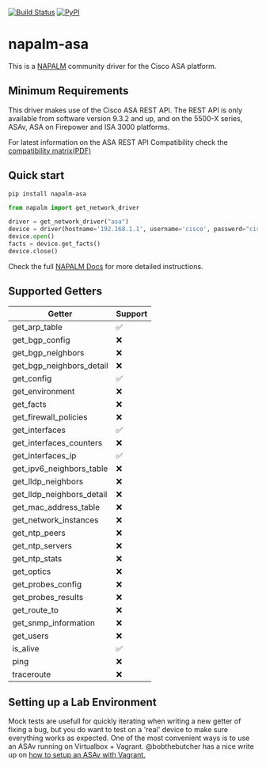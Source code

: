 [![Build Status](https://travis-ci.org/napalm-automation-community/napalm-asa.svg?branch=master)](https://travis-ci.org/napalm-automation-community/napalm-asa)
[![PyPI](https://img.shields.io/pypi/v/napalm-asa.svg)](https://pypi.python.org/pypi/napalm-asa)

# napalm-asa

This is a [NAPALM](https://github.com/napalm-automation/napalm) community driver for the Cisco ASA platform.

## Minimum Requirements

This driver makes use of the Cisco ASA REST API.  The REST API is only available from software version 9.3.2 and up, and on the 5500-X series, ASAv, ASA on Firepower and ISA 3000 platforms.

For latest information on the ASA REST API Compatibility check the [compatibility matrix(PDF)](http://www.cisco.com/c/en/us/td/docs/security/asa/compatibility/asamatrx.html#pgfId-131643)

## Quick start

```shell
pip install napalm-asa
```

```python
from napalm import get_network_driver

driver = get_network_driver("asa")
device = driver(hostname='192.168.1.1', username='cisco', password="cisco", optional_args = {'port': 8443})
device.open()
facts = device.get_facts()
device.close()
```

Check the full [NAPALM Docs](https://napalm.readthedocs.io/en/latest/index.html) for more detailed instructions.

## Supported Getters

| Getter                    | Support  |
|---------------------------|----------|
| get_arp_table             |  ✅      |
| get_bgp_config            |  ❌      |
| get_bgp_neighbors         |  ❌      |
| get_bgp_neighbors_detail  |  ❌      |
| get_config                |  ✅      |
| get_environment           |  ❌      |
| get_facts                 |  ❌      |
| get_firewall_policies     |  ❌      |
| get_interfaces            |  ✅      |
| get_interfaces_counters   |  ❌      |
| get_interfaces_ip         |  ✅      |
| get_ipv6_neighbors_table  |  ❌      |
| get_lldp_neighbors        |  ❌      |
| get_lldp_neighbors_detail |  ❌      |
| get_mac_address_table     |  ❌      |
| get_network_instances     |  ❌      |
| get_ntp_peers             |  ❌      |
| get_ntp_servers           |  ❌      |
| get_ntp_stats             |  ❌      |
| get_optics                |  ❌      |
| get_probes_config         |  ❌      |
| get_probes_results        |  ❌      |
| get_route_to              |  ❌      |
| get_snmp_information      |  ❌      |
| get_users                 |  ❌      |
| is_alive                  |  ✅      |
| ping                      |  ❌      |
| traceroute                |  ❌      |

## Setting up a Lab Environment

Mock tests are usefull for quickly iterating when writing a new getter of fixing a bug, but you do want to test on a 'real' device to make sure everything works as expected. One of the most convenient ways is to use an ASAv running on Virtualbox + Vagrant. @bobthebutcher has a nice write up on [how to setup an ASAv with Vagrant.](https://codingpackets.com/blog/cisco-asa-vagrant-box-install/)

